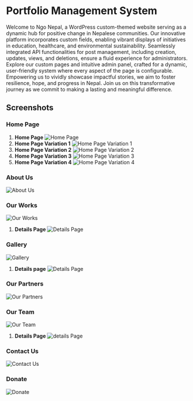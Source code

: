# Portfolio Management System

Welcome to Ngo Nepal, a WordPress custom-themed website serving as a dynamic hub for positive change in Nepalese communities. Our innovative platform incorporates custom fields, enabling vibrant displays of initiatives in education, healthcare, and environmental sustainability. Seamlessly integrated API functionalities for post management, including creation, updates, views, and deletions, ensure a fluid experience for administrators. Explore our custom pages and intuitive admin panel, crafted for a dynamic, user-friendly system where every aspect of the page is configurable. Empowering us to vividly showcase impactful stories, we aim to foster resilience, hope, and progress in Nepal. Join us on this transformative journey as we commit to making a lasting and meaningful difference.

## Screenshots

### Home Page

1. **Home Page**
   ![Home Page](wp-content/images/screenshot-1.png)
2. **Home Page Variation 1**
   ![Home Page Variation 1](wp-content/images/screenshot-2.png)
3. **Home Page Variation 2**
   ![Home Page Variation 2](wp-content/images/screenshot-3.png)
4. **Home Page Variation 3**
   ![Home Page Variation 3](wp-content/images/screenshot-4.png)
5. **Home Page Variation 4**
   ![Home Page Variation 4](wp-content/images/screenshot-5.png)

### About Us

![About Us](wp-content/images/screenshot-6.png)

### Our Works

![Our Works](wp-content/images/screenshot-7.png)

1. **Details Page**
   ![Details Page](wp-content/images/our-works-details.png)

### Gallery

![Gallery](wp-content/images/screenshot-8.png)

1. **Details page**
   ![Details Page](wp-content/images/gallery-details.png)

### Our Partners

![Our Partners](wp-content/images/screenshot-9.png)

### Our Team

![Our Team](wp-content/images/screenshot-10.png)

1. **Details Page**
   ![details Page](wp-content/images/ourteam-details.png)

### Contact Us

![Contact Us](wp-content/images/screenshot-11.png)

### Donate

![Donate](wp-content/images/screenshot-12.png)
